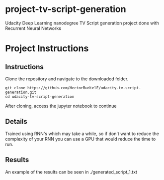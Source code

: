 # project-tv-script-generation

Udacity Deep Learning nanodegree TV Script generation project done with Recurrent Neural Networks 


# Project Instructions
## Instructions
Clone the repository and navigate to the downloaded folder.

	git clone https://github.com/HectorBudielE/udacity-tv-script-generation.git
	cd udacity-tv-script-generation

After cloning, access the jupyter notebook to continue

## Details

Trained using RNN's which may take a while, so if don't want to reduce the complexity of your RNN you can use a GPU that would reduce the time to run.


## Results

An example of the results can be seen in ./generated_script_1.txt
